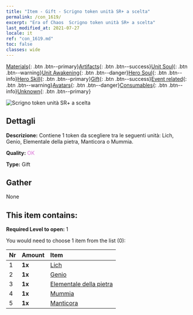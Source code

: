 ```yaml
---
title: "Item - Gift - Scrigno token unità SR+ a scelta"
permalink: /con_1619/
excerpt: "Era of Chaos  Scrigno token unità SR+ a scelta"
last_modified_at: 2021-07-27
locale: it
ref: "con_1619.md"
toc: false
classes: wide
---
```

 [Materials](/ItemsIT/){: .btn .btn--primary}[Artifacts](/ItemsIT/Artifacts/){: .btn .btn--success}[Unit Soul](/ItemsIT/UnitSoul/){: .btn .btn--warning}[Unit Awakening](/ItemsIT/UnitAwakening/){: .btn .btn--danger}[Hero Soul](/ItemsIT/HeroSoul/){: .btn .btn--info}[Hero Skill](/ItemsIT/HeroSkill/){: .btn .btn--primary}[Gift](/ItemsIT/Gift/){: .btn .btn--success}[Event related](/ItemsIT/Events/){: .btn .btn--warning}[Avatars](/ItemsIT/Avatars/){: .btn .btn--danger}[Consumables](/ItemsIT/Consumables/){: .btn .btn--info}[Unknown](/ItemsIT/Unknown/){: .btn .btn--primary}

 ![Scrigno token unità SR+ a scelta](/images/t/i_907235.png)

## Dettagli
 **Descrizione:** Contiene 1 token da scegliere tra le seguenti unità: Lich, Genio, Elementale della pietra, Manticora o Mummia.

 **Quality:** <span style="color: #DA70D6">OK</span>

 **Type:** Gift

## Gather

  None

## This item contains:

 **Required Level to open:** 1

 You would need to choose 1 item from the list (0):

  | Nr | Amount |     Item    |
  |:---|:-------|:------------|
  | 1 |  **1x** | [Lich](/ItemsIT/unt_212/) |  | 
  | 2 |  **1x** | [Genio](/ItemsIT/unt_239/) |  | 
  | 3 |  **1x** | [Elementale della pietra](/ItemsIT/unt_266/) |  | 
  | 4 |  **1x** | [Mummia](/ItemsIT/unt_215/) |  | 
  | 5 |  **1x** | [Manticora](/ItemsIT/unt_249/) |  | 
